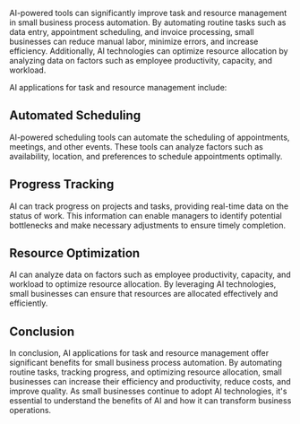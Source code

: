 
AI-powered tools can significantly improve task and resource management in small business process automation. By automating routine tasks such as data entry, appointment scheduling, and invoice processing, small businesses can reduce manual labor, minimize errors, and increase efficiency. Additionally, AI technologies can optimize resource allocation by analyzing data on factors such as employee productivity, capacity, and workload.

AI applications for task and resource management include:

Automated Scheduling
--------------------

AI-powered scheduling tools can automate the scheduling of appointments, meetings, and other events. These tools can analyze factors such as availability, location, and preferences to schedule appointments optimally.

Progress Tracking
-----------------

AI can track progress on projects and tasks, providing real-time data on the status of work. This information can enable managers to identify potential bottlenecks and make necessary adjustments to ensure timely completion.

Resource Optimization
---------------------

AI can analyze data on factors such as employee productivity, capacity, and workload to optimize resource allocation. By leveraging AI technologies, small businesses can ensure that resources are allocated effectively and efficiently.

Conclusion
----------

In conclusion, AI applications for task and resource management offer significant benefits for small business process automation. By automating routine tasks, tracking progress, and optimizing resource allocation, small businesses can increase their efficiency and productivity, reduce costs, and improve quality. As small businesses continue to adopt AI technologies, it's essential to understand the benefits of AI and how it can transform business operations.
